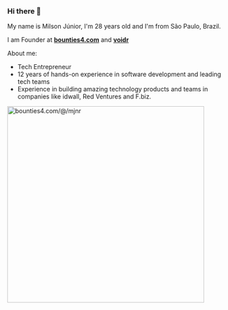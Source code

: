 ### Hi there 👋

My name is Milson Júnior, I'm 28 years old and I'm from São Paulo, Brazil.

I am Founder at **[bounties4.com](https://www.bounties4.com)** and **[voidr](https://www.voidr.co)**

About me:
- Tech Entrepreneur
- 12 years of hands-on experience in software development and leading tech teams
- Experience in building amazing technology products and teams in companies like idwall, Red Ventures and F.biz.

<a href="https://app.bounties4.com/@/mjnr" target="_blank">
    <img src="https://storage.googleapis.com/profile_avatar/production/0387278f-5c7f-5a9a-a7f5-34e481a64fff/1696444680248_badge.png" width="450" alt="bounties4.com/@/mjnr" title="bounties4.com/@/mjnr">
</a>

